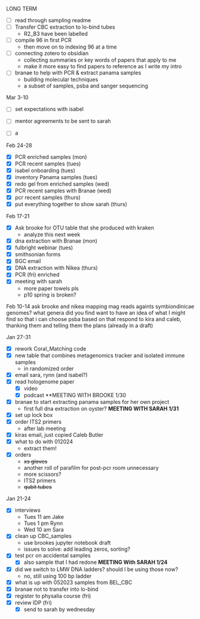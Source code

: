 LONG TERM 
- [ ] read through sampling readme
- [ ] Transfer CBC extraction to lo-bind tubes
	- R2_B3 have been labelled 
- [ ] compile 96 in first PCR 
	-  then move on to indexing 96 at a time
- [ ] connecting zotero to obsidian
	- collecting summaries or key words of papers that apply to me
	- make it more easy to find papers to reference as I write my intro 
- [ ] branae to help with PCR & extract panama samples
	- building molecular techniques
	- a subset of samples, psba and sanger sequencing 

Mar 3-10
- [ ] set expectations with isabel 
- [ ] mentor agreements to be sent to sarah 
- [ ] a


Feb 24-28
- [x] PCR enriched samples (mon)
- [x] PCR recent samples (tues)
- [x] isabel onboarding (tues)
- [x] inventory Panama samples (tues)
- [x] redo gel from enriched samples (wed)
- [x] PCR recent samples with Branae (wed)
- [x] pcr recent samples (thurs)
- [x] put everything together to show sarah (thurs)

Feb 17-21
- [x] Ask brooke for OTU table that she produced with kraken
	- analyze this next week
- [x] dna extraction with Branae (mon)
- [x] fulbright webinar (tues)
- [x] smithsonian forms
- [x] BGC email
- [x] DNA extraction with Nikea (thurs)
- [x] PCR (fri) enriched
- [x] meeting with sarah
	- more paper towels pls
	- p10 spring is broken?

Feb 10-14
ask brooke and nikea mapping mag reads againts symbiondinicae genomes? what genera did you find
	want to have an idea of what I might find so that i can choose psba based on that 
respond to kira and caleb, thanking them and telling them the plans (already in a draft)



Jan 27-31
- [x] rework Coral_Matching code
- [x] new table that combines metagenomics tracker and isolated immune samples
	- in randomized order
- [x] email sara, rynn (and isabel?)
- [x] read hologenome paper 
	- [x] video
	- [x] podcast
**MEETING WITH BROOKE 1/30 
- [x] branae to start extracting panama samples for her own project
	- first full dna extraction on oyster?
**MEETING WITH SARAH 1/31**
- [x]  set up lock box
- [x] order ITS2 primers
	- after lab meeting 
- [x] kiras email, just copied Caleb Butler
- [x] what to do with 012024
	- extract them!
- [x] orders 
	- ~~xs gloves~~
	- another roll of parafilm for post-pcr room unnecessary
	- more scissors?
	- ITS2 primers
	- ~~qubit tubes~~

Jan 21-24
- [x] interviews
	- Tues 11 am Jake
	- Tues 1 pm Rynn
	- Wed 10 am Sara
- [x] clean up CBC_samples 
	- use brookes jupyter notebook draft
	- issues to solve: add leading zeros, sorting?
- [x] test pcr on accidental samples
	- [x] also sample that I had redone
**MEETING With SARAH 1/24**
 - [x] did we switch to LMW DNA ladders? should I be using those now?
	 - no, still using 100 bp ladder
 - [x] what is up with 052023 samples from BEL_CBC
 - [x] branae not to transfer into lo-bind
- [x] register to physalia course (fri)
- [x] review IDP (fri)
	- [x] send to sarah by wednesday